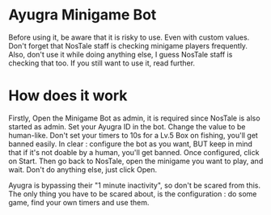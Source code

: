 # Ayugra Minigame Bot

Before using it, be aware that it is risky to use. Even with custom values.
Don't forget that NosTale staff is checking minigame players frequently.
Also, don't use it while doing anything else, I guess NosTale staff is checking that too.
If you still want to use it, read further.

# How does it work

Firstly, Open the Minigame Bot as admin, it is required since NosTale is also started as admin.
Set your Ayugra ID in the bot.
Change the value to be human-like. Don't set your timers to 10s for a Lv.5 Box on fishing, you'll get banned easily.
In clear : configure the bot as you want, BUT keep in mind that if it's not doable by a human, you'll get banned.
Once configured, click on Start.
Then go back to NosTale, open the minigame you want to play, and wait. Don't do anything else, just click Open.

Ayugra is bypassing their "1 minute inactivity", so don't be scared from this.
The only thing you have to be scared about, is the configuration : do some game, find your own timers and use them.

